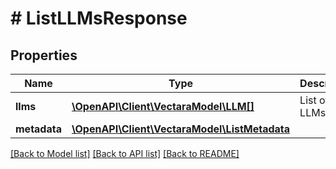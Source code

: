 # # ListLLMsResponse

## Properties

Name | Type | Description | Notes
------------ | ------------- | ------------- | -------------
**llms** | [**\OpenAPI\Client\VectaraModel\LLM[]**](LLM.md) | List of LLMs. | [optional]
**metadata** | [**\OpenAPI\Client\VectaraModel\ListMetadata**](ListMetadata.md) |  | [optional]

[[Back to Model list]](../../README.md#models) [[Back to API list]](../../README.md#endpoints) [[Back to README]](../../README.md)
